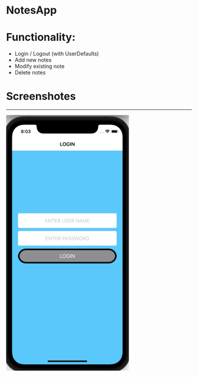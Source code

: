 # NotesApp
<h1>Functionality:</h1>
<ul>
    <li>Login / Logout (with UserDefaults)</li>
    <li>Add new notes</li>
    <li>Modify existing note</li>
    <li>Delete notes</li>
</ul>
<h1>Screenshotes</h1>
<hr />

<img src="./Screenshots/1.png">